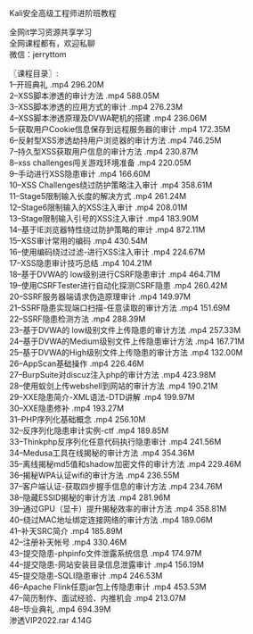 Kali安全高级工程师进阶班教程

全网it学习资源共享学习<br>全网课程都有，欢迎私聊<br>微信：jerryttom<br>

〖课程目录〗:<br> 1–开班典礼 .mp4 296.20M<br> 2–XSS脚本渗透的审计方法 .mp4 588.05M<br> 3–XSS脚本渗透的应用方式的审计 .mp4 276.23M<br> 4–XSS脚本渗透原理及DVWA靶机的搭建 .mp4 236.06M<br> 5–获取用户Cookie信息保存到远程服务器的审计 .mp4 172.35M<br> 6–反射型XSS渗透劫持用户浏览器的审计方法 .mp4 746.25M<br> 7–持久型XSS获取用户信息的审计方法 .mp4 230.87M<br> 8–xss challenges闯关游戏环境准备 .mp4 220.05M<br> 9–手动进行XSS隐患审计 .mp4 166.60M<br> 10–XSS Challenges绕过防护策略注入审计 .mp4 358.61M<br> 11–Stage5限制输入长度的解决方式 .mp4 261.24M<br> 12–Stage6限制输入的XSS注入审计 .mp4 208.01M<br> 13–Stage限制输入引号的XSS注入审计 .mp4 183.90M<br> 14–基于IE浏览器特性绕过防护策略的审计 .mp4 872.11M<br> 15–XSS审计常用的编码 .mp4 430.54M<br> 16–使用编码绕过过滤-进行XSS注入审计 .mp4 224.67M<br> 17–XSS隐患审计技巧总结 .mp4 104.21M<br> 18–基于DVWA的 low级别进行CSRF隐患审计 .mp4 464.71M<br> 19–使用CSRFTester进行自动化探测CSRF隐患 .mp4 260.42M<br> 20–SSRF服务器端请求伪造原理审计 .mp4 149.97M<br> 21–SSRF隐患实现端口扫描-任意读取的审计方法 .mp4 151.69M<br> 22–SSRF隐患检测方法 .mp4 288.39M<br> 23–基于DVWA的 low级别文件上传隐患的审计方法 .mp4 257.33M<br> 24–基于DVWA的Medium级别文件上传隐患审计方法 .mp4 167.71M<br> 25–基于DVWA的High级别文件上传隐患的审计方法 .mp4 132.00M<br> 26–AppScan基础操作 .mp4 226.46M<br> 27–BurpSuite对discuz注入php的审计方法 .mp4 423.98M<br> 28–使用蚁剑上传webshell到网站的审计方法 .mp4 190.21M<br> 29–XXE隐患简介-XML语法-DTD讲解 .mp4 199.97M<br> 30–XXE隐患修补 .mp4 193.27M<br> 31–PHP序列化基础概念 .mp4 256.10M<br> 32–反序列化隐患审计实例-ctf .mp4 189.85M<br> 33–Thinkphp反序列化任意代码执行隐患审计 .mp4 241.56M<br> 34–Medusa工具在线揭秘的审计方法 .mp4 354.36M<br> 35–离线揭秘md5值和shadow加密文件的审计方法 .mp4 229.46M<br> 36–揭秘WPA认证wifi的审计方法 .mp4 236.55M<br> 37–客户端认证-获取四步握手信息的审计方法 .mp4 234.76M<br> 38–隐藏ESSID揭秘的审计方法 .mp4 281.96M<br> 39–通过GPU（显卡）提升揭秘效率的审计方法 .mp4 358.81M<br> 40–绕过MAC地址绑定连接网络的审计方法 .mp4 189.06M<br> 41–补天SRC简介 .mp4 185.89M<br> 42–注册补天帐号 .mp4 330.46M<br> 43–提交隐患-phpinfo文件泄露系统信息 .mp4 174.97M<br> 44–提交隐患-网站安装目录信息泄露审计 .mp4 156.19M<br> 45–提交隐患-SQLI隐患审计 .mp4 246.53M<br> 46–Apache Flink任意jar包上传隐患审计 .mp4 453.53M<br> 47–简历制作、面试经验、内推机会 .mp4 213.07M<br> 48–毕业典礼 .mp4 694.39M<br> 渗透VIP2022.rar 4.14G